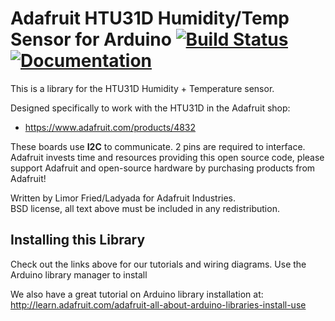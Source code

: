 # Adafruit HTU31D Humidity/Temp Sensor for Arduino [![Build Status](https://github.com/adafruit/Adafruit_HTU31D/workflows/Arduino%20Library%20CI/badge.svg)](https://github.com/adafruit/Adafruit_HTU31D/actions)[![Documentation](https://github.com/adafruit/ci-arduino/blob/master/assets/doxygen_badge.svg)](http://adafruit.github.io/Adafruit_HTU31D/html/index.html)

This is a library for the HTU31D Humidity + Temperature sensor.

Designed specifically to work with the HTU31D in the Adafruit shop:

- https://www.adafruit.com/products/4832

These boards use **I2C** to communicate. 2 pins are required to interface.
Adafruit invests time and resources providing this open source code,
please support Adafruit and open-source hardware by purchasing
products from Adafruit!

Written by Limor Fried/Ladyada for Adafruit Industries.  
BSD license, all text above must be included in any redistribution.

## Installing this Library

Check out the links above for our tutorials and wiring diagrams. Use the Arduino library manager to install

We also have a great tutorial on Arduino library installation at:
http://learn.adafruit.com/adafruit-all-about-arduino-libraries-install-use
